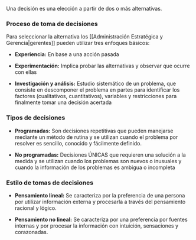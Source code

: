 Una decisión es una elección a partir de dos o más alternativas.

### Proceso de toma de decisiones 
Para seleccionar la alternativa los [[Administración Estratégica y Gerencia|gerentes]] pueden utilizar tres enfoques básicos:

- **Experiencia:** En base a una acción pasada

- **Experimentación:** Implica probar las alternativas y observar que ocurre con ellas

- **Investigación y análisis:** Estudio sistemático de un problema, que consiste en descomponer el problema en partes para identificar los factores (cualitativos, cuantitativos), variables y restricciones para finalmente tomar una decisión acertada 

### Tipos de decisiones

- **Programadas:** Son decisiones repetitivas que pueden manejarse mediante un método de rutina y se utilizan cuando el problema por resolver es sencillo, conocido y fácilmente definido. 

- **No programadas:** Decisiones ÚNICAS que requieren una solución a la medida y se utilizan cuando los problemas son nuevos o inusuales y cuando la información de los problemas es ambigua o incompleta

### Estilo de tomas de decisiones 

- **Pensamiento lineal:** Se caracteriza por la preferencia de una persona por utilizar información externa y procesarla a través del pensamiento racional y lógico.

- **Pensamiento no lineal:** Se caracteriza por una preferencia por fuentes internas y por procesar la información con intuición, sensaciones y corazonadas.